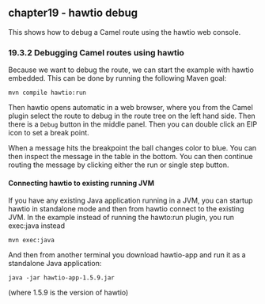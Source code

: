 chapter19 - hawtio debug
------------------------

This shows how to debug a Camel route using the hawtio web console.

### 19.3.2 Debugging Camel routes using hawtio

Because we want to debug the route, we can start the example with hawtio embedded.
This can be done by running the following Maven goal:

    mvn compile hawtio:run

Then hawtio opens automatic in a web browser, where you from the Camel plugin select
the route to debug in the route tree on the left hand side. Then there is a `Debug` button
in the middle panel. Then you can double click an EIP icon to set a break point.

When a message hits the breakpoint the ball changes color to blue. You can then inspect
the message in the table in the bottom. You can then continue routing the message
by clicking either the run or single step button.


#### Connecting hawtio to existing running JVM

If you have any existing Java application running in a JVM, you can startup hawtio in standalone mode
and then from hawtio connect to the existing JVM. In the example instead of running the hawto:run plugin,
you run exec:java instead

    mvn exec:java

And then from another terminal you download hawtio-app and run it as a standalone Java application:

    java -jar hawtio-app-1.5.9.jar

(where 1.5.9 is the version of hawtio)
